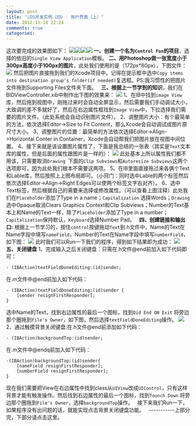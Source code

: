 ```yaml
---
layout: post
title: "iOS开发实例（四）- 用户界面（上）"
date: 2012-11-18 22:24
comments: true
categories: 
---
```


这次要完成的效果图如下： ![](http://m3.img.libdd.com/farm5/2012/1117/22/A54C73690D46FFAFDE62B89335284BDAAB8B30EC1B215_366_716.PNG)![](http://m2.img.libdd.com/farm5/2012/1117/22/14C06C68CF4FB1D4A96DFA310C6D45AACD078888FB659_361_709.PNG)![](http://m1.img.libdd.com/farm4/2012/1117/22/170D6C85A1976A9E739FB616BF3CDC2FF9B1C00C01240_361_709.PNG)![](http://m3.img.libdd.com/farm4/2012/1117/22/B067D08869DD06595F1C2A9FF2557B312E3224496905F_361_709.PNG) **一、创建一个名为`Control Fun`的项目**，选择的依旧的`Single View Application`模板。  **二、用Photoshop做一张宽度小于300px高度小于100px的图片**，此处我们使用的是（172px*80px），下图文件： ![](http://m3.img.libdd.com/farm4/2012/1117/23/8AAA7EA45E95ADE646F32F8C5DBEBF38D0E650BC3F1CA_172_80.PNG) 然后把图片直接拖到我们的Xcode项目中。记得在提示框中选中`Copy items into destination group's folder(if needed)`复选框。PS:我习惯性的把图片文件拖到Supporting Files文件夹下面。   **三、根据上一节学到的知识**，我们在BIDViewController.xib中制作出下图的效果来： ![](http://m2.img.libdd.com/farm4/2012/1118/00/1665242F22F864799674D3BCDC06F4FEFF57D2EC28608_310_189.PNG) 1、在IB中找到`image View`库，然后拖到视图中，刚拖过来时会自动全屏显示，然后需要我们手动调试大小，大致调的差不多就好了，然后在右边属性框找到`Image View`中，下拉选择我们需要的图片文件。（此处系统会自动识别图片文件）。 2、调整图片大小：有个最简单的方法，依次选择Editor->Size to Fit Content，那么Xcode会自动调试成图片原尺寸大小。 3、调整图片的位置：最简单的方法依次选择Editor->Align->Horizontal Conter in Container，Xcode会自动帮我们把图片放在视图中间位置。 4、接下来就是该设置图片属性了，下面是我总结的一张表（其实是`Text`文本库的属性，但是后面的属性跟图片是一样的）： ![](http://m3.img.libdd.com/farm4/2012/1117/23/6615B31A2F2ECC10456802FE2FF233B5969E1595FA756_600_950.PNG) 此处基本上所以属性我们都不用该，只需要取消`Drawing `下面的`Clip Subviews`和`Autoresize Subviews`这两个选项即可，因为此处我们根本不需要这两项。 5、在IB里面直接拖过来各俩个Text和Lable库，然后按照上上图布局即可。（小窍门：同时选中Lable的两个标签然后依次选择Editor->Align->Right Edges可以使两个标签文字右对齐）。 6、选中Text标签，然后根据自己的需要来选择或修改属性。（可以查看上图注释）此处我们在`Placeholder`添加了Type in a name；`Capitalization` 选择Words；`Drawing`选中Opaque取消Clears Graphics Context和Clip Subviews；Number的Text基本上和Name的Text一样，除了`Placeholder`添加了Type in a number；`Capitalization`保持默认，`Keyboard`选择Number Pad。   **四、创建链接和输出口:** 根据上一节学习的，按住`control`按键拖动`Text`到.h文件中，Name的Text在Name字段中填写`nameField`，Number的Text在Name字段中填写`numberField`，如下图： ![](http://m2.img.libdd.com/farm4/2012/1118/00/5444F5C95288E8863F0DF72BE724104CB06AB8D43ED25_285_151.PNG) 此时我们可以Run一下我们的程序，得到如下结果即为成功： ![](http://m3.img.libdd.com/farm5/2012/1118/00/7D5852BC22C9F050865DAF1A208232F66B035BA0A1FFC_365_708.PNG)   **五、关闭键盘** 1、完成输入之后关闭键盘：只需在.h文件@end前加入如下代码即可： 
    
    
    - (IBAction)textFieldDoneEditing:(id)sender;

在.m文件中@end前加入如下代码： 
    
    
    - (IBAction)textFieldDoneEditing:(id)sender {
        [sender resignFirstResponder];
    }

选中Name的Text，找到右边属性的最后一个图标，找到`Did End ON Exit` 将旁边那个圈拖到`File's Owner`，如下图，然后选择`textFieldDoneEditing`操作。 ![](http://m3.img.libdd.com/farm5/2012/1118/00/05C715A190F0D622362E024A4CCEE36B0176BA992ABF4_800_74.jpg) 2、通过触摸背景关闭键盘:在.h文件@end前添加如下代码： 
    
    
    - (IBAction)backgroundTop:(id)sender;

在.m文件中@endq前加入如下代码： 
    
    
    -(IBAction)backgroundTop:(id)sender{
        [nameField resignFirstResponder];
        [numberField resignFirstResponder];
    }

现在我们需要把View在右边属性中找到class从`UIView`改成`UIControl`，只有这样背景才能有触发操作。然后找到右边属性的最后一个图标，找到`Tounch Down` 将旁边那个圈拖到`File's Owner`，选择`backgroundTop`操作。   接下来我们Run一下，如果程序没有出问题的话，就能实现点击背景关闭键盘功能。   \-----------上部分完，下部分请点击这里。